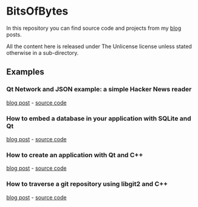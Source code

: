 # BitsOfBytes
In this repository you can find source code and projects from my [blog](http://blog.davidecoppola.com/) posts.

All the content here is released under The Unlicense license unless stated otherwise in a sub-directory.

## Examples
### Qt Network and JSON example: a simple Hacker News reader
[blog post](http://blog.davidecoppola.com/2016/11/qt-network-and-json-example-simple-hacker-news-reader/) - [source code](https://github.com/vivaladav/BitsOfBytes/tree/master/qt-network-and-json-example-simple-hacker-news-reader)

### How to embed a database in your application with SQLite and Qt
[blog post](http://blog.davidecoppola.com/2016/11/howto-embed-database-in-application-with-sqlite-and-qt/) - [source code](https://github.com/vivaladav/BitsOfBytes/tree/master/howto-embed-database-in-application-with-sqlite-and-qt/)

### How to create an application with Qt and C++
[blog post](http://blog.davidecoppola.com/2016/10/how-to-create-an-application-with-qt-and-cpp/) - [source code](https://github.com/vivaladav/BitsOfBytes/tree/master/how-to-create-an-application-with-qt-and-cpp/)

### How to traverse a git repository using libgit2 and C++
[blog post](http://blog.davidecoppola.com/2016/10/how-to-traverse-git-repository-using-libgit2-and-cpp/) - [source code](https://github.com/vivaladav/BitsOfBytes/tree/master/how-to-traverse-git-repository-using-libgit2-and-cpp/)
